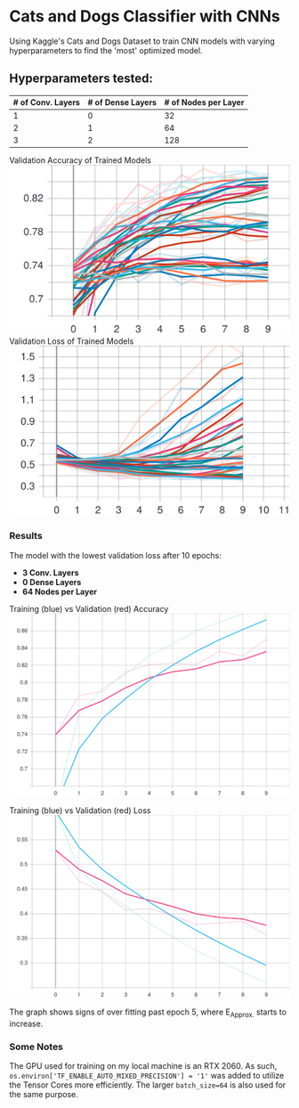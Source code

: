 # Cats and Dogs Classifier with CNNs 
Using Kaggle's Cats and Dogs Dataset to train CNN models with varying hyperparameters to find the 'most' optimized model.


## Hyperparameters tested:

| # of Conv. Layers | # of Dense Layers | # of Nodes per Layer |
| :--- |:---| :---|
| 1 | 0 |  32 |
| 2 | 1 |  64 |
| 3 | 2 |  128 |

Validation Accuracy of Trained Models
<img src="./valAccuracy_graph.svg">
Validation Loss of Trained Models
<img src="./valLoss_graph.svg">


### Results

The model with the lowest validation loss after 10 epochs:
* **3 Conv. Layers**
* **0 Dense Layers**
* **64 Nodes per Layer**

Training (blue) vs Validation (red) Accuracy 
<img src="./3.0.64Acc.svg">

Training (blue) vs Validation (red) Loss 
<img src="./3.0.64Loss.svg">

The graph shows signs of over fitting past epoch 5, where E<sub>Approx.</sub> starts to increase.

### Some Notes

The GPU used for training on my local machine is an RTX 2060. As such, `os.environ['TF_ENABLE_AUTO_MIXED_PRECISION'] = '1'` was added to utilize the Tensor Cores more efficiently. The larger `batch_size=64` is also used for the same purpose. 

